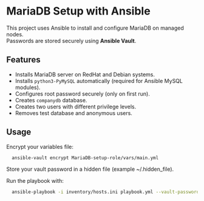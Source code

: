 # MariaDB Setup with Ansible

This project uses Ansible to install and configure MariaDB on managed nodes.  
Passwords are stored securely using **Ansible Vault**.

## Features

- Installs MariaDB server on RedHat and Debian systems.
- Installs `python3-PyMySQL` automatically (required for Ansible MySQL modules).
- Configures root password securely (only on first run).
- Creates `companydb` database.
- Creates two users with different privilege levels.
- Removes test database and anonymous users.

## Usage

Encrypt your variables file:

```bash
  ansible-vault encrypt MariaDB-setup-role/vars/main.yml
```
Store your vault password in a hidden file (example ~/.hidden_file).

Run the playbook with:

```bash
  ansible-playbook -i inventory/hosts.ini playbook.yml --vault-password-file ~/.hidden_file
```
